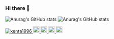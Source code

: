 ### Hi there 👋

![Anurag's GitHub stats](https://github-readme-stats.vercel.app/api?username=kenta1996)
![Anurag's GitHub stats](https://github-readme-stats.vercel.app/api?username=kenta1996&count_private=true&&show_icons=true)


<p align="left">
  <a href="https://github.com/kenta1996/kenta1996/">
    <img src="https://komarev.com/ghpvc/?username=kenta1996" alt="kenta1996" />
  </a>
  <a href="http://twitter.com/kenta1996">
    <img height="20" src="https://img.shields.io/twitter/follow/kenta1996?label=Twitter&logo=twitter&style=flat" />
  </a>
  <a href="https://github.com/kenta1996">
    <img height="20" src="https://img.shields.io/github/followers/kenta1996?label=follow&logo=github&style=flat" />
  </a>
  <a href="https://www.reddit.com/user/kenta1996">
    <img height="20" src="https://img.shields.io/reddit/user-karma/combined/kenta1996?label=Reddit&logo=reddit&style=flat" />
  </a>
  <a href="https://stackoverflow.com/users/5720201/kenta1996">
    <img height="20" src="https://img.shields.io/stackexchange/stackoverflow/r/5720201?label=StackOverflow&logo=stack-overflow&style=flat" />
  </a>
</p>
<!--
**kenta1996/kenta1996** is a ✨ _special_ ✨ repository because its `README.md` (this file) appears on your GitHub profile.

Here are some ideas to get you started:

- 🔭 I’m currently working on ...
- 🌱 I’m currently learning ...
- 👯 I’m looking to collaborate on ...
- 🤔 I’m looking for help with ...
- 💬 Ask me about ...
- 📫 How to reach me: ...
- 😄 Pronouns: ...
- ⚡ Fun fact: ...
-->
